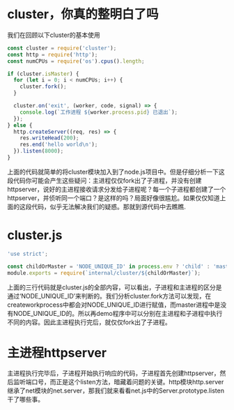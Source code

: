 # cluster，你真的整明白了吗
我们在回顾以下cluster的基本使用
```javascript
const cluster = require('cluster');
const http = require('http');
const numCPUs = require('os').cpus().length;

if (cluster.isMaster) {
  for (let i = 0; i < numCPUs; i++) {
    cluster.fork();
  }

  cluster.on('exit', (worker, code, signal) => {
    console.log(`工作进程 ${worker.process.pid} 已退出`);
  });
} else {
  http.createServer((req, res) => {
    res.writeHead(200);
    res.end('hello world\n');
  }).listen(8000);
}
```
上面的代码就简单的将cluster模块加入到了node.js项目中。但是仔细分析一下这段代码你可能会产生这些疑问：主进程仅仅fork出了子进程，并没有创建httpserver，说好的主进程接收请求分发给子进程呢？每一个子进程都创建了一个httpserver，并侦听同一个端口？是这样的吗？局面好像很尴尬。如果仅仅知道上面的这段代码，似乎无法解决我们的疑惑。那就到源代码中去瞧瞧.
# cluster.js
```javascript
'use strict';

const childOrMaster = 'NODE_UNIQUE_ID' in process.env ? 'child' : 'master';
module.exports = require(`internal/cluster/${childOrMaster}`);
```
上面的三行代码就是cluster.js的全部内容，可以看出，子进程和主进程的区分是通过‘NODE_UNIQUE_ID’来判断的。我们分析cluster.fork方法可以发现，在createworkprocess中都会对NODE_UNIQUE_ID进行赋值，而master进程中是没有NODE_UNIQUE_ID的。所以再demo程序中可以分别在主进程和子进程中执行不同的内容。因此主进程执行完后，就仅仅fork出了子进程。
# 主进程httpserver
主进程执行完毕后，子进程开始执行响应的代码，子进程首先创建httpserver，然后监听端口号，而正是这个listen方法，暗藏着问题的关键。http模块http.server继承了net模块的net.server，那我们就来看看net.js中的Server.prototype.listen干了哪些事。
